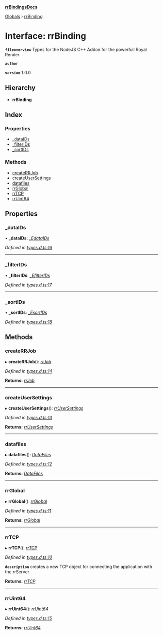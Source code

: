 **[rrBindingsDocs](../README.md)**

[Globals](../README.md) › [rrBinding](rrbinding.md)

# Interface: rrBinding

**`fileoverview`** Types for the NodeJS C++ Addon for the powerfull Royal Render

**`author`** <a href="mailto:robin.duerhager@gmail.com"></a>

**`version`** 1.0.0

## Hierarchy

* **rrBinding**

## Index

### Properties

* [_dataIDs](rrbinding.md#_dataids)
* [_filterIDs](rrbinding.md#_filterids)
* [_sortIDs](rrbinding.md#_sortids)

### Methods

* [createRRJob](rrbinding.md#createrrjob)
* [createUserSettings](rrbinding.md#createusersettings)
* [datafiles](rrbinding.md#datafiles)
* [rrGlobal](rrbinding.md#rrglobal)
* [rrTCP](rrbinding.md#rrtcp)
* [rrUint64](rrbinding.md#rruint64)

## Properties

###  _dataIDs

• **_dataIDs**: *[_EdataIDs](libnoderr2._edataids.md)*

*Defined in [types.d.ts:16](https://github.com/Novalis15/rrBindings/blob/33d8d78/nodeJS/lx64/v6/types.d.ts#L16)*

___

###  _filterIDs

• **_filterIDs**: *[_EfilterIDs](libnoderr2._efilterids.md)*

*Defined in [types.d.ts:17](https://github.com/Novalis15/rrBindings/blob/33d8d78/nodeJS/lx64/v6/types.d.ts#L17)*

___

###  _sortIDs

• **_sortIDs**: *[_EsortIDs](libnoderr2._esortids.md)*

*Defined in [types.d.ts:18](https://github.com/Novalis15/rrBindings/blob/33d8d78/nodeJS/lx64/v6/types.d.ts#L18)*

## Methods

###  createRRJob

▸ **createRRJob**(): *[rrJob](job.rrjob.md)*

*Defined in [types.d.ts:14](https://github.com/Novalis15/rrBindings/blob/33d8d78/nodeJS/lx64/v6/types.d.ts#L14)*

**Returns:** *[rrJob](job.rrjob.md)*

___

###  createUserSettings

▸ **createUserSettings**(): *[rrUserSettings](libnoderr2.rrusersettings.md)*

*Defined in [types.d.ts:13](https://github.com/Novalis15/rrBindings/blob/33d8d78/nodeJS/lx64/v6/types.d.ts#L13)*

**Returns:** *[rrUserSettings](libnoderr2.rrusersettings.md)*

___

###  datafiles

▸ **datafiles**(): *[DataFiles](libnoderr2_datafiles.datafiles.md)*

*Defined in [types.d.ts:12](https://github.com/Novalis15/rrBindings/blob/33d8d78/nodeJS/lx64/v6/types.d.ts#L12)*

**Returns:** *[DataFiles](libnoderr2_datafiles.datafiles.md)*

___

###  rrGlobal

▸ **rrGlobal**(): *[rrGlobal](rrglobal.rrglobal-1.md)*

*Defined in [types.d.ts:11](https://github.com/Novalis15/rrBindings/blob/33d8d78/nodeJS/lx64/v6/types.d.ts#L11)*

**Returns:** *[rrGlobal](rrglobal.rrglobal-1.md)*

___

###  rrTCP

▸ **rrTCP**(): *[rrTCP](libnoderr2.rrtcp.md)*

*Defined in [types.d.ts:10](https://github.com/Novalis15/rrBindings/blob/33d8d78/nodeJS/lx64/v6/types.d.ts#L10)*

**`description`** creates a new TCP object for connecting the application with the rrServer

**Returns:** *[rrTCP](libnoderr2.rrtcp.md)*

___

###  rrUint64

▸ **rrUint64**(): *[rrUint64](utils.rruint64.md)*

*Defined in [types.d.ts:15](https://github.com/Novalis15/rrBindings/blob/33d8d78/nodeJS/lx64/v6/types.d.ts#L15)*

**Returns:** *[rrUint64](utils.rruint64.md)*